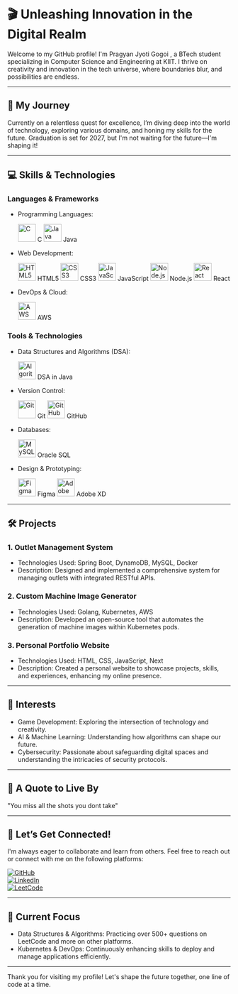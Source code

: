 

# 🎬 Unleashing Innovation in the Digital Realm  

Welcome to my GitHub profile! I'm Pragyan Jyoti Gogoi , a BTech student specializing in  Computer Science and Engineering at KIIT. I thrive on creativity and innovation in the tech universe, where boundaries blur, and possibilities are endless.  

---

## 🚀 My Journey  

Currently on a relentless quest for excellence, I’m diving deep into the world of technology, exploring various domains, and honing my skills for the future. Graduation is set for 2027, but I'm not waiting for the future—I'm shaping it!

---

## 💻 Skills & Technologies

### Languages & Frameworks
- Programming Languages:  
  <p align="left">
    <img src="https://img.icons8.com/color/48/000000/c-programming.png" alt="C" width="40" height="40"/> C
    <img src="https://img.icons8.com/color/48/000000/java-coffee-cup-logo.png" alt="Java" width="40" height="40"/> Java
  </p>

- Web Development:  
  <p align="left">
    <img src="https://img.icons8.com/color/48/000000/html-5.png" alt="HTML5" width="40" height="40"/> HTML5
    <img src="https://img.icons8.com/color/48/000000/css3.png" alt="CSS3" width="40" height="40"/> CSS3
    <img src="https://img.icons8.com/color/48/000000/javascript.png" alt="JavaScript" width="40" height="40"/> JavaScript
    <img src="https://img.icons8.com/color/48/000000/nodejs.png" alt="Node.js" width="40" height="40"/> Node.js
    <img src="https://img.icons8.com/color/48/000000/react-native.png" alt="React" width="40" height="40"/> React
  </p>

- DevOps & Cloud:  
  <p align="left">
    <img src="https://img.icons8.com/color/48/000000/amazon-web-services.png" alt="AWS" width="40" height="40"/> AWS
  </p>

### Tools & Technologies
- Data Structures and Algorithms (DSA):  
  <p align="left">
   <img src="https://img.icons8.com/external-flat-juicy-fish/48/000000/external-algorithm-data-science-flat-flat-juicy-fish.png" alt="Algorithm" width="40" height="40"/> DSA in Java
  </p>

- Version Control:  
  <p align="left">
    <img src="https://img.icons8.com/color/48/000000/git.png" alt="Git" width="40" height="40"/> Git
    <img src="https://img.icons8.com/color/48/000000/github.png" alt="GitHub" width="40" height="40"/> GitHub
  </p>

- Databases:  
  <p align="left">
    <img src="https://img.icons8.com/color/48/000000/mysql-logo.png" alt="MySQL" width="40" height="40"/> Oracle SQL
  </p>

- Design & Prototyping:  
  <p align="left">
    <img src="https://img.icons8.com/color/48/000000/figma.png" alt="Figma" width="40" height="40"/> Figma
    <img src="https://img.icons8.com/color/48/000000/adobe-xd.png" alt="Adobe XD" width="40" height="40"/> Adobe XD
  </p>

---

## 🛠 Projects  

### 1. Outlet Management System
- Technologies Used: Spring Boot, DynamoDB, MySQL, Docker  
- Description: Designed and implemented a comprehensive system for managing outlets with integrated RESTful APIs.

### 2. Custom Machine Image Generator
- Technologies Used: Golang, Kubernetes, AWS  
- Description: Developed an open-source tool that automates the generation of machine images within Kubernetes pods.

### 3. Personal Portfolio Website
- Technologies Used: HTML, CSS, JavaScript, Next  
- Description: Created a personal website to showcase projects, skills, and experiences, enhancing my online presence.

---

## 🌟 Interests  

- Game Development: Exploring the intersection of technology and creativity.  
- AI & Machine Learning: Understanding how algorithms can shape our future.  
- Cybersecurity: Passionate about safeguarding digital spaces and understanding the intricacies of security protocols.  

---

## 🌟 A Quote to Live By  

"You miss all the shots you dont take"  

---

## 🔗 Let’s Get Connected!  

I'm always eager to collaborate and learn from others. Feel free to reach out or connect with me on the following platforms:  

[![GitHub](https://img.shields.io/badge/GitHub-black?style=flat-square&logo=github)](https://https://github.com/Praggz007)  
[![LinkedIn](https://img.shields.io/badge/LinkedIn-blue?style=flat-square&logo=linkedin)](https://www.linkedin.com/in/pragyan-jyoti-gogoi-b75b2a309/)  
[![LeetCode](https://img.shields.io/badge/LeetCode-yellow?style=flat-square&logo=leetcode)](https://leetcode.com/u/kakashidemon/)  

---

## 🎯 Current Focus  
- Data Structures & Algorithms: Practicing over 500+ questions on LeetCode and more on other platforms.  
- Kubernetes & DevOps: Continuously enhancing skills to deploy and manage applications efficiently.

---

Thank you for visiting my profile! Let's shape the future together, one line of code at a time.
